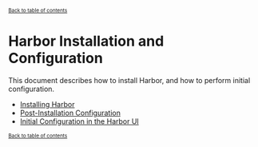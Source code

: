 <a style="font-size:10px" href="../../_index.md">Back to table of contents</a>

# Harbor Installation and Configuration

This document describes how to install Harbor, and how to perform initial configuration.

- [Installing Harbor](installation/_index.md)
- [Post-Installation Configuration](configuration/_index.md)
- [Initial Configuration in the Harbor UI](configuration/initial_config_ui.md)

<a style="font-size:10px" href="../../_index.md">Back to table of contents</a>